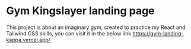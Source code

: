 # Gym Kingslayer landing page

This project is about an imaginary gym, created to practice my React and Tailwind CSS skills, you can visit it in the below link
https://gym-landing-kappa.vercel.app/
